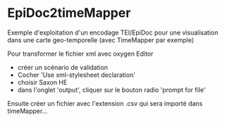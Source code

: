 # EpiDoc2timeMapper
Exemple d'exploitation d'un encodage TEI/EpiDoc pour une visualisation dans une carte geo-temporelle (avec TimeMapper par exemple)

Pour transformer le fichier xml avec oxygen Editor
- créer un scénario de validation
- Cocher 'Use xml-stylesheet declaration'
- choisir Saxon HE 
- dans l'onglet 'output', cliquer sur le bouton radio 'prompt for file'

Ensuite créer un fichier avec l'extension .csv qui sera importé dans timeMapper...
